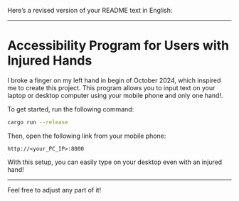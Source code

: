 Here’s a revised version of your README text in English:

---

# Accessibility Program for Users with Injured Hands

I broke a finger on my left hand in begin of October 2024, which inspired me to create this project. This program allows you to input text on your laptop or desktop computer using your mobile phone and only one hand!. 

To get started, run the following command:

```bash
cargo run --release
```

Then, open the following link from your mobile phone:

```
http://<your_PC_IP>:8000
```

With this setup, you can easily type on your desktop even with an injured hand!

--- 

Feel free to adjust any part of it!
